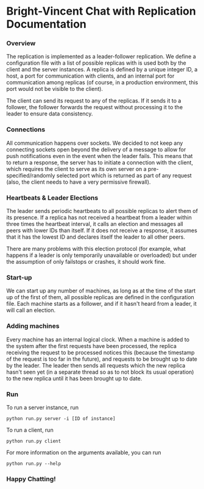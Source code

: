 # Bright-Vincent Chat with Replication Documentation

### Overview
The replication is implemented as a leader-follower replication. We define a configuration file with a list of possible replicas with is used both by the client and the server instances. A replica is defined by a unique integer ID, a host, a port for communication with clients, and an internal port for communication among replicas (of course, in a production environment, this port would not be visible to the client).

The client can send its request to any of the replicas. If it sends it to a follower, the follower forwards the request without processing it to the leader to ensure data consistency.

### Connections
All communication happens over sockets. We decided to not keep any connecting sockets open beyond the delivery of a message to allow for push notifications even in the event when the leader fails. This means that to return a response, the server has to initiate a connection with the client, which requires the client to serve as its own server on a pre-specified/randomly selected port which is returned as part of any request (also, the client needs to have a very permissive firewall).

### Heartbeats & Leader Elections
The leader sends periodic heartbeats to all possible replicas to alert them of its presence. If a replica has not received a heartbeat from a leader within three times the heartbeat interval, it calls an election and messages all peers with lower IDs than itself. If it does not receive a response, it assumes that it has the lowest ID and declares itself the leader to all other peers.

There are many problems with this election protocol (for example, what happens if a leader is only temporarily unavailable or overloaded) but under the assumption of only failstops or crashes, it should work fine.

### Start-up
We can start up any number of machines, as long as at the time of the start up of the first of them, all possible replicas are defined in the configuration file. Each machine starts as a follower, and if it hasn't heard from a leader, it will call an election.

### Adding machines
Every machine has an internal logical clock. When a machine is added to the system after the first requests have been processed, the replica receiving the request to be processed notices this (because the timestamp of the request is too far in the future), and requests to be brought up to date by the leader. The leader then sends all requests which the new replica hasn't seen yet (in a separate thread so as to not block its usual operation) to the new replica until it has been brought up to date.

### Run
To run a server instance, run
```
python run.py server -i [ID of instance]
```

To run a client, run
```
python run.py client
```

For more information on the arguments available, you can run
```
python run.py --help
```

### Happy Chatting!